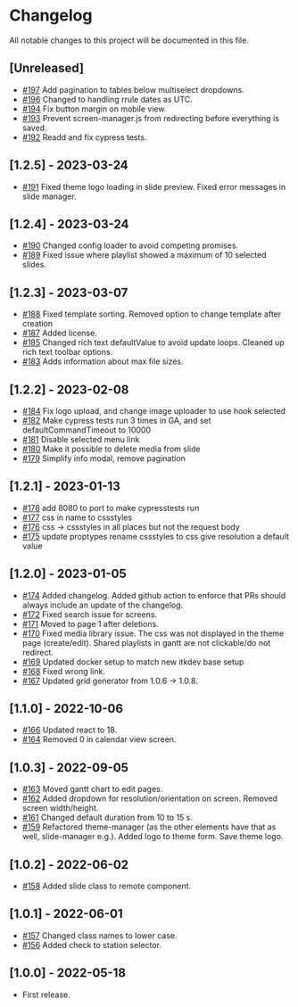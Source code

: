 # Changelog

All notable changes to this project will be documented in this file.

## [Unreleased]

- [#197](https://github.com/os2display/display-admin-client/pull/197)
Add pagination to tables below multiselect dropdowns.
- [#196](https://github.com/os2display/display-admin-client/pull/196)
  Changed to handling rrule dates as UTC.
- [#194](https://github.com/os2display/display-admin-client/pull/195)
  Fix button margin on mobile view.
- [#193](https://github.com/os2display/display-admin-client/pull/194)
  Prevent screen-manager.js from redirecting before everything is saved.
- [#192](https://github.com/os2display/display-admin-client/pull/193)
  Readd and fix cypress tests.

## [1.2.5] - 2023-03-24

- [#191](https://github.com/os2display/display-admin-client/pull/191)
  Fixed theme logo loading in slide preview.
  Fixed error messages in slide manager.

## [1.2.4] - 2023-03-24

- [#190](https://github.com/os2display/display-admin-client/pull/190)
  Changed config loader to avoid competing promises.
- [#189](https://github.com/os2display/display-admin-client/pull/189)
  Fixed issue where playlist showed a maximum of 10 selected slides.

## [1.2.3] - 2023-03-07

- [#188](https://github.com/os2display/display-admin-client/pull/188)
  Fixed template sorting.
  Removed option to change template after creation
- [#187](https://github.com/os2display/display-admin-client/pull/187)
  Added license.
- [#185](https://github.com/os2display/display-admin-client/pull/185)
  Changed rich text defaultValue to avoid update loops.
  Cleaned up rich text toolbar options.
- [#183](https://github.com/os2display/display-admin-client/pull/183)
  Adds information about max file sizes.

## [1.2.2] - 2023-02-08

- [#184](https://github.com/os2display/display-admin-client/pull/184)
  Fix logo upload, and change image uploader to use hook selected
- [#182](https://github.com/os2display/display-admin-client/pull/182)
  Make cypress tests run 3 times in GA, and set defaultCommandTimeout to 10000
- [#181](https://github.com/os2display/display-admin-client/pull/181)
  Disable selected menu link
- [#180](https://github.com/os2display/display-admin-client/pull/180)
  Make it possible to delete media from slide
- [#179](https://github.com/os2display/display-admin-client/pull/179)
  Simplify info modal, remove pagination

## [1.2.1] - 2023-01-13

- [#178](https://github.com/os2display/display-admin-client/pull/178)
  add 8080 to port to make cypresstests run
- [#177](https://github.com/os2display/display-admin-client/pull/177)
  css in name to cssstyles
- [#176](https://github.com/os2display/display-admin-client/pull/176)
  css -> cssstyles in all places but not the request body
- [#175](https://github.com/os2display/display-admin-client/pull/175)
  update proptypes
  rename cssstyles to css
  give resolution a default value

## [1.2.0] - 2023-01-05

- [#174](https://github.com/os2display/display-admin-client/pull/174)
  Added changelog.
  Added github action to enforce that PRs should always include an update of the changelog.
- [#172](https://github.com/os2display/display-admin-client/pull/172)
  Fixed search issue for screens.
- [#171](https://github.com/os2display/display-admin-client/pull/171)
  Moved to page 1 after deletions.
- [#170](https://github.com/os2display/display-admin-client/pull/170)
  Fixed media library issue.
  The css was not displayed in the theme page (create/edit).
  Shared playlists in gantt are not clickable/do not redirect.
- [#169](https://github.com/os2display/display-admin-client/pull/169)
  Updated docker setup to match new itkdev base setup
- [#168](https://github.com/os2display/display-admin-client/pull/168)
  Fixed wrong link.
- [#167](https://github.com/os2display/display-admin-client/pull/167)
  Updated grid generator from 1.0.6 -> 1.0.8.

## [1.1.0] - 2022-10-06

- [#166](https://github.com/os2display/display-admin-client/pull/166)
  Updated react to 18.
- [#164](https://github.com/os2display/display-admin-client/pull/164)
  Removed 0 in calendar view screen.

## [1.0.3] - 2022-09-05

- [#163](https://github.com/os2display/display-admin-client/pull/163)
  Moved gantt chart to edit pages.
- [#162](https://github.com/os2display/display-admin-client/pull/162)
  Added dropdown for resolution/orientation on screen.
  Removed screen width/height.
- [#161](https://github.com/os2display/display-admin-client/pull/161)
  Changed default duration from 10 to 15 s.
- [#159](https://github.com/os2display/display-admin-client/pull/159)
  Refactored theme-manager (as the other elements have that as well, slide-manager e.g.).
  Added logo to theme form.
  Save theme logo.

## [1.0.2] - 2022-06-02

- [#158](https://github.com/os2display/display-admin-client/pull/158)
  Added slide class to remote component.

## [1.0.1] - 2022-06-01

- [#157](https://github.com/os2display/display-admin-client/pull/157)
  Changed class names to lower case.
- [#156](https://github.com/os2display/display-admin-client/pull/156)
  Added check to station selector.

## [1.0.0] - 2022-05-18

- First release.
